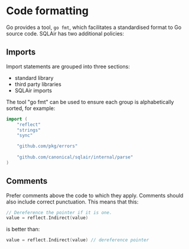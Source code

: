 Code formatting
===============

Go provides a tool, `go fmt`, which facilitates a standardised format to Go 
source code. SQLAir has two additional policies:

Imports
-------

Import statements are grouped into three sections: 
- standard library 
- third party libraries 
- SQLAir imports 

The tool "go fmt" can be used to ensure each group is alphabetically sorted, 
for example:

```go
import (
    "reflect"
    "strings"
    "sync"

    "github.com/pkg/errors"
	
	"github.com/canonical/sqlair/internal/parse"
)
```

Comments
--------

Prefer comments above the code to which they apply. Comments should also
include correct punctuation. This means that this:

```go
// Dereference the pointer if it is one.
value = reflect.Indirect(value)
```

is better than:

```go
value = reflect.Indirect(value) // dereference pointer
```


